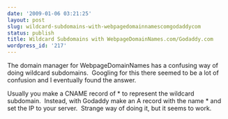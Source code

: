 ```yaml
---
date: '2009-01-06 03:21:25'
layout: post
slug: wildcard-subdomains-with-webpagedomainnamescomgodaddycom
status: publish
title: Wildcard Subdomains with WebpageDomainNames.com/Godaddy.com
wordpress_id: '217'
---
```


The domain manager for WebpageDomainNames has a confusing way of doing wildcard subdomains.  Googling for this there seemed to be a lot of confusion and I eventually found the answer.  

Usually you make a CNAME record of * to represent the wildcard subdomain.  Instead, with Godaddy make an A record with the name * and set the IP to your server.  Strange way of doing it, but it seems to work.
